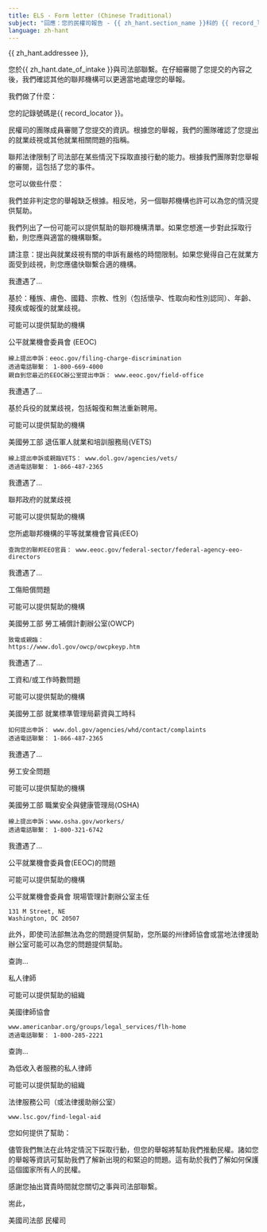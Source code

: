 ```yaml
---
title: ELS - Form letter (Chinese Traditional)
subject: "回應：您的民權司報告 - {{ zh_hant.section_name }}科的 {{ record_locator }}"
language: zh-hant
---
```

{{ zh_hant.addressee }},

您於{{ zh_hant.date_of_intake }}與司法部聯繫。在仔細審閱了您提交的內容之後，我們確認其他的聯邦機構可以更適當地處理您的舉報。

我們做了什麼：

您的記錄號碼是{{ record_locator }}。

民權司的團隊成員審閱了您提交的資訊。根據您的舉報，我們的團隊確認了您提出的就業歧視或其他就業相關問題的指稱。

聯邦法律限制了司法部在某些情況下採取直接行動的能力。根據我們團隊對您舉報的審閱，這包括了您的事件。

您可以做些什麼：

我們並非判定您的舉報缺乏根據。相反地，另一個聯邦機構也許可以為您的情況提供幫助。

我們列出了一份可能可以提供幫助的聯邦機構清單。如果您想進一步對此採取行動，則您應與適當的機構聯繫。

請注意：提出與就業歧視有關的申訴有嚴格的時間限制。如果您覺得自己在就業方面受到歧視，則您應儘快聯繫合適的機構。

我遭遇了...

基於：種族、膚色、國籍、宗教、性別（包括懷孕、性取向和性別認同）、年齡、殘疾或報復的就業歧視。

可能可以提供幫助的機構

公平就業機會委員會 (EEOC)

    線上提出申訴：eeoc.gov/filing-charge-discrimination
    透過電話聯繫： 1-800-669-4000
    親自到您最近的EEOC辦公室提出申訴： www.eeoc.gov/field-office

我遭遇了...

基於兵役的就業歧視，包括報復和無法重新聘用。

可能可以提供幫助的機構

美國勞工部
退伍軍人就業和培訓服務局(VETS)

    線上提出申訴或親臨VETS： www.dol.gov/agencies/vets/
    透過電話聯繫： 1-866-487-2365

我遭遇了...

聯邦政府的就業歧視

可能可以提供幫助的機構

您所處聯邦機構的平等就業機會官員(EEO)

    查詢您的聯邦EEO官員： www.eeoc.gov/federal-sector/federal-agency-eeo-directors

我遭遇了...

工傷賠償問題

可能可以提供幫助的機構

美國勞工部
勞工補償計劃辦公室(OWCP)

    致電或親臨：
    https://www.dol.gov/owcp/owcpkeyp.htm

我遭遇了...

工資和/或工作時數問題

可能可以提供幫助的機構

美國勞工部
就業標準管理局薪資與工時科

    如何提出申訴： www.dol.gov/agencies/whd/contact/complaints
    透過電話聯繫： 1-866-487-2365

我遭遇了...

勞工安全問題

可能可以提供幫助的機構

美國勞工部
職業安全與健康管理局(OSHA)

    線上提出申訴：www.osha.gov/workers/
    透過電話聯繫： 1-800-321-6742

我遭遇了...

公平就業機會委員會(EEOC)的問題

可能可以提供幫助的機構

公平就業機會委員會
現場管理計劃辦公室主任

    131 M Street, NE
    Washington, DC 20507

此外，即使司法部無法為您的問題提供幫助，您所屬的州律師協會或當地法律援助辦公室可能可以為您的問題提供幫助。

查詢...

私人律師

可能可以提供幫助的組織

美國律師協會

    www.americanbar.org/groups/legal_services/flh-home
    透過電話聯繫： 1-800-285-2221

查詢...

為低收入者服務的私人律師

可能可以提供幫助的組織

法律服務公司（或法律援助辦公室）

    www.lsc.gov/find-legal-aid

您如何提供了幫助：

儘管我們無法在此特定情況下採取行動，但您的舉報將幫助我們推動民權。諸如您的舉報等資訊可幫助我們了解新出現的和緊迫的問題。這有助於我們了解如何保護這個國家所有人的民權。

感謝您抽出寶貴時間就您關切之事與司法部聯繫。

耑此，

美國司法部
民權司
